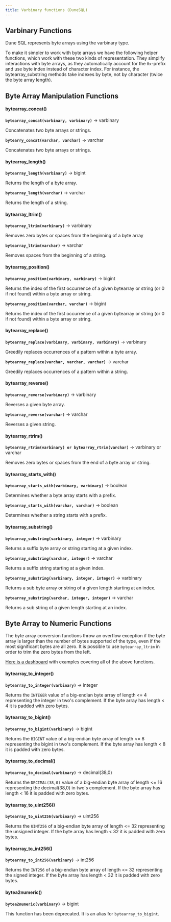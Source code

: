 ```yaml
---
title: Varbinary functions (DuneSQL)
---
```


## Varbinary Functions

Dune SQL represents byte arrays using the varbinary type.

To make it simpler to work with byte arrays we have the following helper functions, which work with these two kinds of representation. They simplify interactions with byte arrays, as they automatically account for the `0x`-prefix and use byte index instead of character index. For instance, the bytearray_substring methods take indexes by byte, not by character (twice the byte array length).


## Byte Array Manipulation Functions

#### bytearray_concat()

**``bytearray_concat(varbinary, varbinary)``** → varbinary  

Concatenates two byte arrays or strings.

**`bytearry_concat(varchar, varchar)`** → varchar

Concatenates two byte arrays or strings.

#### bytearray_length()

**``bytearray_length(varbinary)``** → bigint

Returns the length of a byte array.

**``bytearray_length(varchar)``** → varchar

Returns the length of a string.

#### bytearray_ltrim()

**``bytearray_ltrim(varbinary)``** → varbinary

Removes zero bytes or spaces from the beginning of a byte array

**``bytearray_ltrim(varchar)``** → varchar

Removes spaces from the beginning of a string.

#### bytearray_position()

**``bytearray_position(varbinary, varbinary)``** → bigint

Returns the index of the first occurrence of a given bytearray or string (or 0 if not found) within a byte array or string.

**``bytearray_position(varchar, varchar)``** → bigint

Returns the index of the first occurrence of a given bytearray or string (or 0 if not found) within a byte array or string.

#### bytearray_replace()

**``bytearray_replace(varbinary, varbinary, varbinary)``** → varbinary

Greedily replaces occurrences of a pattern within a byte array.

**``bytearray_replace(varchar, varchar, varchar)``** → varchar

Greedily replaces occurrences of a pattern within a string.

#### bytearray_reverse()

**``bytearray_reverse(varbinary)``** → varbinary

Reverses a given byte array.

**``bytearray_reverse(varchar)``** → varchar

Reverses a given string.

#### bytearray_rtrim()

**``bytearray_rtrim(varbinary) or bytearray_rtrim(varchar)``** → varbinary or varchar

Removes zero bytes or spaces from the end of a byte array or string.

#### bytearray_starts_with()

**``bytearray_starts_with(varbinary, varbinary)``** → boolean

Determines whether a byte array starts with a prefix.

**``bytearray_starts_with(varchar, varchar)``** → boolean

Determines whether a string starts with a prefix.

#### bytearray_substring()

**``bytearray_substring(varbinary, integer)``** → varbinary

Returns a suffix byte array or string starting at a given index.

**``bytearray_substring(varchar, integer)``** → varchar

Returns a suffix string starting at a given index.

**``bytearray_substring(varbinary, integer, integer)``** → varbinary

Returns a sub byte array or string of a given length starting at an index.

**``bytearray_substring(varchar, integer, integer)``** → varchar

Returns a sub string of a given length starting at an index.

## Byte Array to Numeric Functions

The byte array conversion functions throw an overflow exception if the byte array is larger than the number of bytes supported of the type, even if the most significant bytes are all zero. It is possible to use `bytearray_ltrim` in order to trim the zero bytes from the left.

[Here is a dashboard](https://dune.com/dune/dune-sql-byte-array-functions-uint256-int256-support) with examples covering all of the above functions.

#### bytearray_to_integer()

**``bytearray_to_integer(varbinary)``** → integer

Returns the `INTEGER` value of a big-endian byte array of length <= 4 representing the integer in two's complement. If the byte array has length < 4 it is padded with zero bytes.

#### bytearray_to_bigint()

**``bytearray_to_bigint(varbinary)``** → bigint

Returns the `BIGINT` value of a big-endian byte array of length <= 8 representing the bigint in two's complement. If the byte array has length < 8 it is padded with zero bytes.

#### bytearray_to_decimal()

**``bytearray_to_decimal(varbinary)``** → decimal(38,0)

Returns the `DECIMAL(38,0)` value of a big-endian byte array of length <= 16 representing the decimal(38,0) in two's complement. If the byte array has length < 16 it is padded with zero bytes.

#### bytearray_to_uint256()

**``bytearray_to_uint256(varbinary)``** → uint256

Returns the `UINT256` of a big-endian byte array of length <= 32 representing the unsigned integer. If the byte array has length < 32 it is padded with zero bytes.

#### bytearray_to_int256()

**``bytearray_to_int256(varbinary)``** → int256

Returns the `INT256` of a big-endian byte array of length <= 32 representing the signed integer. If the byte array has length < 32 it is padded with zero bytes.

#### bytea2numeric()

**``bytea2numeric(varbinary)``** → bigint

This function has been deprecated. It is an alias for `bytearray_to_bigint`.
